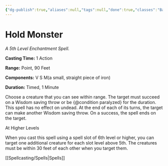 ```yaml
---
{"dg-publish":true,"aliases":null,"tags":null,"done":true,"classes":"Bard, Sorcerer, Warlock, Wizard,","spellLevel":5,"school":"Enchantment","source":"PHB","permalink":"/spells/hold-monster/","dgHomeLink":false,"dgPassFrontmatter":true}
---
```


# Hold Monster
*A 5th Level Enchantment Spell.*

**Casting Time:** 1 Action

**Range:** Point, 90 Feet

**Components:** V S M(a small, straight piece of iron)

**Duration:** Timed, 1 Minute

Choose a creature that you can see within range. The target must succeed on a Wisdom saving throw or be {@condition paralyzed} for the duration. This spell has no effect on undead. At the end of each of its turns, the target can make another Wisdom saving throw. On a success, the spell ends on the target.

At Higher Levels

When you cast this spell using a spell slot of 6th level or higher, you can target one additional creature for each slot level above 5th. The creatures must be within 30 feet of each other when you target them.

[[Spellcasting/Spells|Spells]]